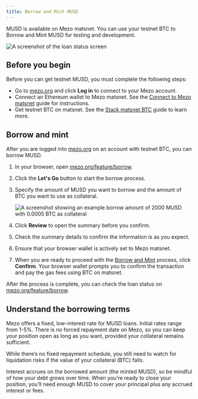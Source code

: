 ```yaml
---
title: Borrow and Mint MUSD
---
```


MUSD is available on Mezo matsnet. You can use your testnet BTC to Borrow and Mint MUSD for testing and development.

![A screenshot of the loan status screen](/docs/images/musd/borrow-flow-animation.webp)

## Before you begin

Before you can get testnet MUSD, you must complete the following steps:

- Go to [mezo.org](https://mezo.org/) and click **Log in** to connect to your Mezo account.
- Connect an Ethereum wallet to Mezo matsnet. See the [Connect to Mezo matsnet](/docs/users/getting-started/mezo-matsnet-alpha-testnet/connect-to-mezo-matsnet#connect-your-browser-wallet) guide for instructions.
- Get testnet BTC on matsnet. See the [Stack matsnet BTC](/docs/users/getting-started/mezo-matsnet-alpha-testnet/stack-matsnet-btc) guide to learn more.

## Borrow and mint

After you are logged into [mezo.org](https://mezo.org/) on an account with testnet BTC, you can borrow MUSD.

1. In your browser, open [mezo.org/feature/borrow](https://mezo.org/feature/borrow).

1. Click the **Let's Go** button to start the borrow process. 

1. Specify the amount of MUSD you want to borrow and the amount of BTC you want to use as collateral.

    ![A screenshot showing an example borrow amount of 2000 MUSD with 0.0005 BTC as collateral](/docs/images/musd/musd-borrow-amounts.avif)

1. Click **Review** to open the summary before you confirm.

1. Check the summary details to confirm the information is as you expect.

1. Ensure that your browser wallet is actively set to Mezo matsnet.

1. When you are ready to proceed with the [Borrow and Mint](/docs/users/musd/mint-musd) process, click **Confirm**. Your browser wallet prompts you to confirm the transaction and pay the gas fees using BTC on matsnet.

After the process is complete, you can check the loan status on [mezo.org/feature/borrow](https://mezo.org/feature/borrow).

## Understand the borrowing terms

Mezo offers a fixed, low-interest rate for MUSD loans. Initial rates range from 1-5%. There is no forced repayment date on Mezo, so you can keep your position open as long as you want, provided your collateral remains sufficient.

While there’s no fixed repayment schedule, you still need to watch for liquidation risks if the value of your collateral (BTC) falls.

Interest accrues on the borrowed amount (the minted MUSD), so be mindful of how your debt grows over time. When you’re ready to close your position, you’ll need enough MUSD to cover your principal plus any accrued interest or fees.